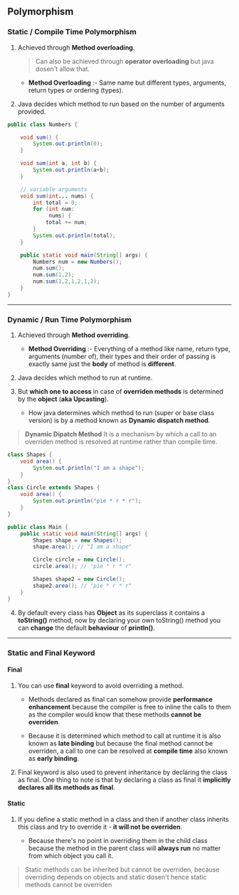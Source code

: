 ## Polymorphism

### Static / Compile Time Polymorphism

1. Achieved through **Method overloading**.

   > Can also be achieved through **operator overloading** but java dosen't allow that.

   - **Method Overloading** :- Same name but different types, arguments, return types or ordering (types).

2. Java decides which method to run based on the number of arguments provided.

```java
public class Numbers {

    void sum() {
        System.out.println(0);
    }

    void sum(int a, int b) {
        System.out.println(a+b);
    }

    // variable arguments
    void sum(int... nums) {
        int total = 0;
        for (int num:
             nums) {
            total += num;
        }
        System.out.println(total);
    }

    public static void main(String[] args) {
        Numbers num = new Numbers();
        num.sum();
        num.sum(1,2);
        num.sum(1,2,1,2,1,2);
    }
}
```

---

### Dynamic / Run Time Polymorphism

1. Achieved through **Method overriding**.

   - **Method Overriding** :- Everything of a method like name, return type, arguments (number of), their types and their order of passing is exactly same just the **body** of method is **different**.

2. Java decides which method to run at runtime.

3. But **which one to access** in case of **overriden methods** is determined by the **object** (**aka Upcasting**).

   - How java determines which method to run (super or base class version) is by a method known as **Dynamic dispatch method**.

> **Dynamic Dipatch Method**
> It is a mechanism by which a call to an overriden method is resolved at
> runtime rather than compile time.

```java
class Shapes {
    void area() {
        System.out.println("I am a shape");
    }
}
class Circle extends Shapes {
    void area() {
        System.out.println("pie * r * r");
    }
}

public class Main {
    public static void main(String[] args) {
        Shapes shape = new Shapes();
        shape.area(); // "I am a shape"

        Circle circle = new Circle();
        circle.area(); // "pie * r * r"

        Shapes shape2 = new Circle();
        shape2.area(); // "pie * r * r"
    }
}
```

4. By default every class has **Object** as its superclass it contains a **toString()** method, now by declaring your own toString() method you can **change** the default **behaviour** of **println()**.

---

### Static and Final Keyword

#### Final

1. You can use **final** keyword to avoid overriding a method.

   - Methods declared as final can somehow provide **performance enhancement** because the compiler is free to inline the calls to them as the compiler would know that these methods **cannot be overriden**.

   - Because it is determined which method to call at runtime it is also known as **late binding** but because the final method cannot be overriden, a call to one can be resolved at **compile time** also known as **early binding**.

2. Final keyword is also used to prevent inheritance by declaring the class as final. One thing to note is that by declaring a class as final it **implicitly declares all its methods as final**.

#### Static

1. If you define a static method in a class and then if another class inherits this class and try to override it - **it will not be overriden**.

   - Because there's no point in overriding them in the child class because the method in the parent class will **always run** no matter from which object you call it.

> Static methods can be inherited but cannot be overriden, because overriding depends on objects and static dosen't hence static methods cannot be overriden
